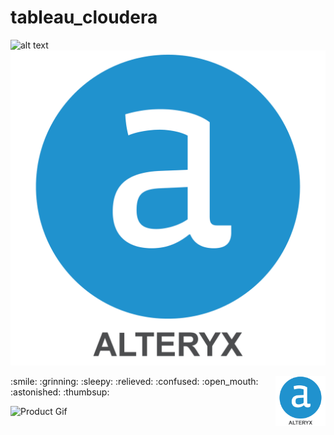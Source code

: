 # tableau_cloudera

![alt text](https://www.python.org/static/community_logos/python-logo-inkscape.svg)
![alt text](https://github.com/rainmankim/cloudera_alteryx/blob/master/images/alteryx_logo.png)

<img align="right" src="https://github.com/rainmankim/cloudera_alteryx/blob/master/images/alteryx_logo.png"  height="80" alt="Alteryx">
:smile: :grinning: :sleepy: :relieved: :confused: :open_mouth: :astonished: :thumbsup:


![Product Gif](https://raw.githubusercontent.com/creativetimofficial/public-assets/master/material-dashboard-html/material-dashboard-free.gif)
